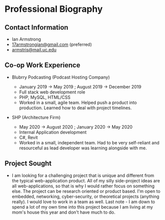 # Professional Biography

## Contact Information
* Ian Armstrong
* 17armstrongian@gmail.com (preferred)
* armstris@mail.uc.edu

## Co-op Work Experience
* Blubrry Podcasting (Podcast Hosting Company)
    * January 2019 -> May 2019 ; August 2019 -> December 2019
    * Full stack web development role
    * PHP, MySQL, HTML/CSS
    * Worked in a small, agile team. Helped push a product into production. Learned how to deal with project timelines.


* SHP (Architecture Firm)
    * May 2020 -> August 2020 ; January 2020 -> May 2020
    * Internal Application development
    * C#, Revit
    * Worked in a small, independent team. Had to be very self-reliant and resourceful as lead developer was learning alongside with me.

## Project Sought
* I am looking for a challenging project that is unique and different from the typical web-application product.
  All of my silly side-project ideas are all web-applications, so that is why I would rather focus on something else.
  The project can be research oriented or product based. I'm open to embedded, networking, cyber-security, or theoretical projects (anything really).
  I would love to work in a team as well. Last note - I am down to spend a lot of my own time into this project because I am living at
  my mom's house this year and don't have much to do.